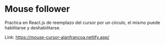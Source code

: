# Mouse follower

Practica en React.js de reemplazo del cursor por un circulo, el mismo puede habilitarse y deshabilitarse.

Link: https://mouse-cursor-alanfrancoa.netlify.app/
